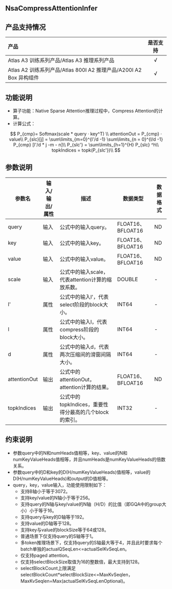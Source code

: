 ## NsaCompressAttentionInfer

## 产品支持情况

|产品      | 是否支持 |
|:----------------------------|:-----------:|
|<term>Atlas A3 训练系列产品/Atlas A3 推理系列产品</term>|      √     |
|<term>Atlas A2 训练系列产品/Atlas 800I A2 推理产品/A200I A2 Box 异构组件</term>|      √     |

## 功能说明

* 算子功能：Native Sparse Attention推理过程中，Compress Attention的计算。
* 计算公式：

<center>

  $$
  P_{cmp}= Softmax(scale * query · key^T) \\
  attentionOut = P_{cmp} · value\\
  P_{slc}[j] = \sum\limits_{m=0}^{l'/d -1} \sum\limits_{n = 0}^{l/d -1} P_{cmp} [l'/d * j -m - n]\\
  P_{slc'} = \sum\limits_{h=1}^{H}  P_{slc} ^h\\
  topkIndices = topk(P_{slc'})\\
  $$

</center>

## 参数说明

</center>
<table class="tg"><thead>
  <tr>
    <th class="tg-0pky">参数名</th>
    <th class="tg-0lax">输入/输出/属性</th>
    <th class="tg-0lax">描述</th>
    <th class="tg-0lax">数据类型</th>
    <th class="tg-0lax">数据格式</th>
  </tr></thead>
<tbody>
  <tr>
    <td class="tg-0lax">query</td>
    <td class="tg-0lax">输入</td>
    <td class="tg-0lax">公式中的输入query。</td>
    <td class="tg-0lax">FLOAT16、BFLOAT16</td>
    <td class="tg-0lax">ND</td>
  </tr>
  <tr>
    <td class="tg-0lax">key</td>
    <td class="tg-0lax">输入</td>
    <td class="tg-0lax">公式中的输入key。</td>
    <td class="tg-0lax">FLOAT16、BFLOAT16</td>
    <td class="tg-0lax">ND</td>
  </tr>
  <tr>
    <td class="tg-0lax">value</td>
    <td class="tg-0lax">输入</td>
    <td class="tg-0lax">公式中的输入value。</td>
    <td class="tg-0lax">FLOAT16、BFLOAT16</td>
    <td class="tg-0lax">ND</td>
  </tr>
  <tr>
    <td class="tg-0lax">scale</td>
    <td class="tg-0lax">输入</td>
    <td class="tg-0lax">公式中的输入scale，代表attention计算的缩放系数。</td>
    <td class="tg-0lax">DOUBLE</td>
    <td class="tg-0lax">-</td>
  </tr>
  <tr>
    <td class="tg-0lax">l'</td>
    <td class="tg-0lax">属性</td>
    <td class="tg-0lax">公式中的输入l'，代表select阶段的block大小。</td>
    <td class="tg-0lax">INT64</td>
    <td class="tg-0lax">-</td>
  </tr>
  <tr>
    <td class="tg-0lax">l</td>
    <td class="tg-0lax">属性</td>
    <td class="tg-0lax">公式中的输入l，代表compress阶段的block大小。</td>
    <td class="tg-0lax">INT64</td>
    <td class="tg-0lax">-</td>
  </tr>
  <tr>
    <td class="tg-0lax">d</td>
    <td class="tg-0lax">属性</td>
    <td class="tg-0lax">公式中的输入d，代表两次压缩间的滑窗间隔大小。</td>
    <td class="tg-0lax">INT64</td>
    <td class="tg-0lax">-</td>
  </tr>
  <tr>
    <td class="tg-0lax">attentionOut</td>
    <td class="tg-0lax">输出</td>
    <td class="tg-0lax">公式中的attentionOut，attention计算的结果。</td>
    <td class="tg-0lax">FLOAT16、BFLOAT16</td>
    <td class="tg-0lax">ND</td>
  </tr>
  <tr>
    <td class="tg-0lax">topkIndices</td>
    <td class="tg-0lax">输出</td>
    <td class="tg-0lax">公式中的topkIndices，重要性得分最高的几个block的索引。</td>
    <td class="tg-0lax">INT32</td>
    <td class="tg-0lax">-</td>
  </tr>
</tbody></table>

## 约束说明

* 参数query中的N和numHeads值相等，key、value的N和numKeyValueHeads值相等，并且numHeads是numKeyValueHeads的倍数关系。
* 参数query中的D和key的D(H/numKeyValueHeads)值相等，value的D(H/numKeyValueHeads)和output的D值相等。
* query，key，value输入，功能使用限制如下：
  * 支持B轴小于等于3072。
  * 支持key/value的N轴小于等于256。
  * 支持query的N轴与key/value的N轴（H/D）的比值（即GQA中的group大小）小于等于16。
  * 支持query与key的D轴等于192。
  * 支持value的D轴等于128。
  * 支持key与value的blockSize等于64或128。
  * 普通场景下仅支持query的S轴等于1。
  * 多token推理场景下，仅支持query的S轴最大等于4，并且此时要求每个batch单独的actualQSeqLen<=actualSelKvSeqLen。
  * 仅支持paged attention。
  * 仅支持selectBlockSize取值为16的整数倍，最大支持到128。
  * selectBlockCount上限满足selectBlockCount*selectBlockSize<=MaxKvSeqlen，MaxKvSeqlen=Max(actualSelKvSeqLenOptional)。
